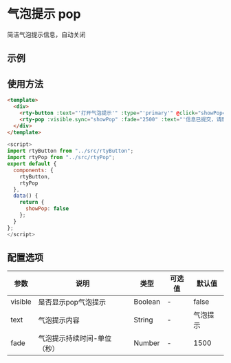 # 气泡提示 pop
简洁气泡提示信息，自动关闭

## 示例
<example-pop></example-pop>

## 使用方法
``` html
<template>
  <div>
    <rty-button :text="'打开气泡提示'" :type="'primary'" @click="showPop=true"></rty-button>
    <rty-pop :visible.sync="showPop" :fade="2500" :text="'信息已提交，请耐心等待'"></rty-pop>
  </div>
</template>
```
``` js
<script>
import rtyButton from "../src/rtyButton";
import rtyPop from "../src/rtyPop";
export default {
  components: {
    rtyButton,
    rtyPop
  },
  data() {
    return {
      showPop: false
    };
  }
};
</script>
```

## 配置选项
| 参数 | 说明 | 类型 | 可选值 | 默认值 |
|-|-|-|-|-|
| visible | 是否显示pop气泡提示 | Boolean | - | false |
| text | 气泡提示内容 | String | - | 气泡提示 |
| fade | 气泡提示持续时间-单位（秒） | Number | - | 1500 |